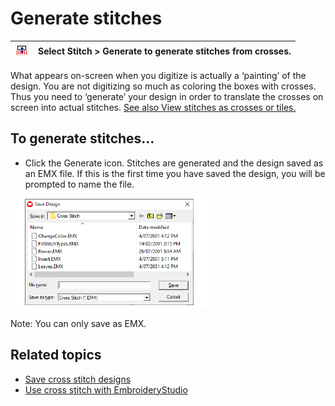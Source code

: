# Generate stitches

| ![Generate.png](assets/Generate.png) | Select Stitch > Generate to generate stitches from crosses. |
| ------------------------------------ | ----------------------------------------------------------- |

What appears on-screen when you digitize is actually a ‘painting’ of the design. You are not digitizing so much as coloring the boxes with crosses. Thus you need to ‘generate’ your design in order to translate the crosses on screen into actual stitches. [See also View stitches as crosses or tiles.](View_stitches_as_crosses_or_tiles)

## To generate stitches...

- Click the Generate icon. Stitches are generated and the design saved as an EMX file. If this is the first time you have saved the design, you will be prompted to name the file.

![SaveDesign.png](assets/SaveDesign.png)

Note: You can only save as EMX.

## Related topics

- [Save cross stitch designs](Save_cross_stitch_designs)
- [Use cross stitch with EmbroideryStudio](Use_cross_stitch_with_EmbroideryStudio)
